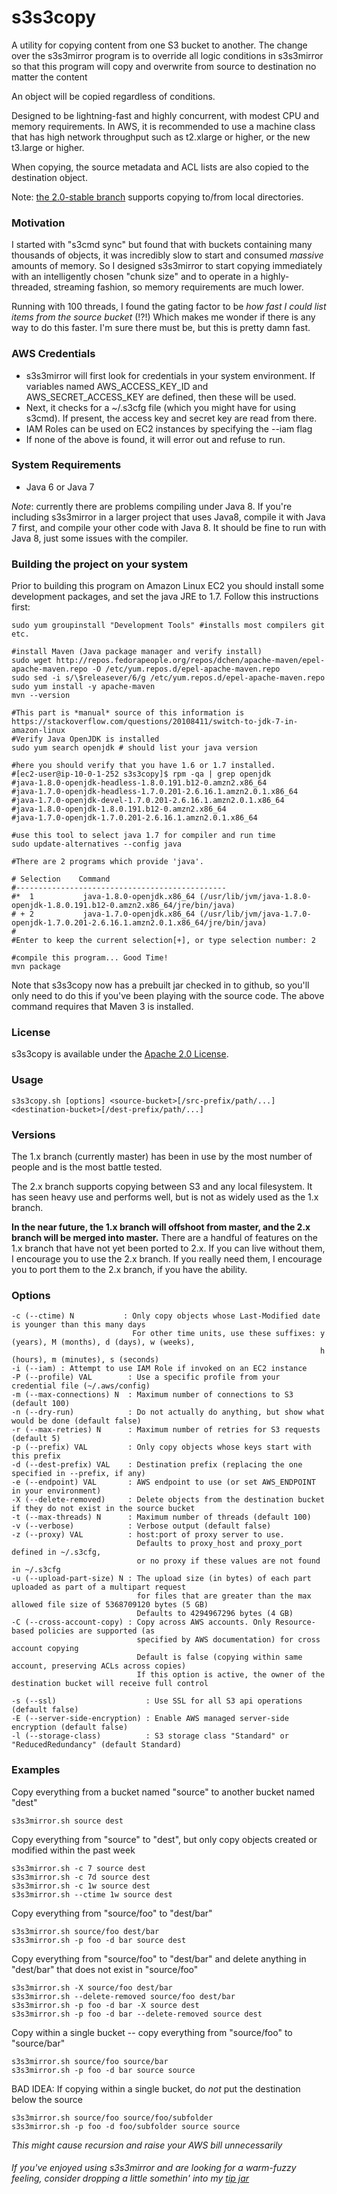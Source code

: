s3s3copy
==========

A utility for copying content from one S3 bucket to another.  The change over the s3s3mirror program is to override all logic conditions in s3s3mirror so that this program will copy and overwrite from source to destination no matter the content

An object will be copied regardless of conditions. 

Designed to be lightning-fast and highly concurrent, with modest CPU and memory requirements.  In AWS, it is recommended to use a machine class that has high network throughput such as t2.xlarge or higher, or the new t3.large or higher.  

When copying, the source metadata and ACL lists are also copied to the destination object.

Note: [the 2.0-stable branch](https://github.com/cobbzilla/s3s3mirror/tree/2.0-stable) supports copying to/from local directories.

### Motivation

I started with "s3cmd sync" but found that with buckets containing many thousands of objects, it was incredibly slow
to start and consumed *massive* amounts of memory. So I designed s3s3mirror to start copying immediately with an intelligently
chosen "chunk size" and to operate in a highly-threaded, streaming fashion, so memory requirements are much lower.

Running with 100 threads, I found the gating factor to be *how fast I could list items from the source bucket* (!?!)
Which makes me wonder if there is any way to do this faster. I'm sure there must be, but this is pretty damn fast.

### AWS Credentials

* s3s3mirror will first look for credentials in your system environment. If variables named AWS\_ACCESS\_KEY\_ID and AWS\_SECRET\_ACCESS\_KEY are defined, then these will be used.
* Next, it checks for a ~/.s3cfg file (which you might have for using s3cmd). If present, the access key and secret key are read from there.
* IAM Roles can be used on EC2 instances by specifying the --iam flag
* If none of the above is found, it will error out and refuse to run.

### System Requirements

* Java 6 or Java 7

*Note*: currently there are problems compiling under Java 8. If you're including s3s3mirror in a larger project that uses Java8, compile
it with Java 7 first, and compile your other code with Java 8. It should be fine to run with Java 8, just some issues with the compiler.

### Building the project on your system

Prior to building this program on Amazon Linux EC2 you should install some development packages, and set the java JRE to 1.7.  Follow this instructions first:
    
    sudo yum groupinstall "Development Tools" #installs most compilers git etc. 
    
    #install Maven (Java package manager and verify install)
    sudo wget http://repos.fedorapeople.org/repos/dchen/apache-maven/epel-apache-maven.repo -O /etc/yum.repos.d/epel-apache-maven.repo 
    sudo sed -i s/\$releasever/6/g /etc/yum.repos.d/epel-apache-maven.repo
    sudo yum install -y apache-maven
    mvn --version
    
    #This part is *manual* source of this information is https://stackoverflow.com/questions/20108411/switch-to-jdk-7-in-amazon-linux
    #Verify Java OpenJDK is installed
    sudo yum search openjdk # should list your java version
    
    #here you should verify that you have 1.6 or 1.7 installed. 
    #[ec2-user@ip-10-0-1-252 s3s3copy]$ rpm -qa | grep openjdk
    #java-1.8.0-openjdk-headless-1.8.0.191.b12-0.amzn2.x86_64
    #java-1.7.0-openjdk-headless-1.7.0.201-2.6.16.1.amzn2.0.1.x86_64
    #java-1.7.0-openjdk-devel-1.7.0.201-2.6.16.1.amzn2.0.1.x86_64
    #java-1.8.0-openjdk-1.8.0.191.b12-0.amzn2.x86_64
    #java-1.7.0-openjdk-1.7.0.201-2.6.16.1.amzn2.0.1.x86_64
    
    #use this tool to select java 1.7 for compiler and run time
    sudo update-alternatives --config java 
    
    #There are 2 programs which provide 'java'.
    
    # Selection    Command
    #-----------------------------------------------
    #*  1           java-1.8.0-openjdk.x86_64 (/usr/lib/jvm/java-1.8.0-openjdk-1.8.0.191.b12-0.amzn2.x86_64/jre/bin/java)
    # + 2           java-1.7.0-openjdk.x86_64 (/usr/lib/jvm/java-1.7.0-openjdk-1.7.0.201-2.6.16.1.amzn2.0.1.x86_64/jre/bin/java)
    # 
    #Enter to keep the current selection[+], or type selection number: 2
    
    #compile this program... Good Time! 
    mvn package

Note that s3s3copy now has a prebuilt jar checked in to github, so you'll only need to do this if you've been playing with the source code.
The above command requires that Maven 3 is installed.

### License

s3s3copy is available under the [Apache 2.0 License](https://www.apache.org/licenses/LICENSE-2.0).

### Usage

    s3s3copy.sh [options] <source-bucket>[/src-prefix/path/...] <destination-bucket>[/dest-prefix/path/...]

### Versions

The 1.x branch (currently master) has been in use by the most number of people and is the most battle tested.

The 2.x branch supports copying between S3 and any local filesystem. It has seen heavy use and performs well, but is not as widely used as the 1.x branch.

**In the near future, the 1.x branch will offshoot from master, and the 2.x branch will be merged into master.** There are a handful of features
on the 1.x branch that have not yet been ported to 2.x. If you can live without them, I encourage you to use the 2.x branch. If you really need them,
I encourage you to port them to the 2.x branch, if you have the ability.

### Options

    -c (--ctime) N           : Only copy objects whose Last-Modified date is younger than this many days
                               For other time units, use these suffixes: y (years), M (months), d (days), w (weeks),
                                                                         h (hours), m (minutes), s (seconds)
    -i (--iam) : Attempt to use IAM Role if invoked on an EC2 instance
    -P (--profile) VAL        : Use a specific profile from your credential file (~/.aws/config)
    -m (--max-connections) N  : Maximum number of connections to S3 (default 100)
    -n (--dry-run)            : Do not actually do anything, but show what would be done (default false)
    -r (--max-retries) N      : Maximum number of retries for S3 requests (default 5)
    -p (--prefix) VAL         : Only copy objects whose keys start with this prefix
    -d (--dest-prefix) VAL    : Destination prefix (replacing the one specified in --prefix, if any)
    -e (--endpoint) VAL       : AWS endpoint to use (or set AWS_ENDPOINT in your environment)
    -X (--delete-removed)     : Delete objects from the destination bucket if they do not exist in the source bucket
    -t (--max-threads) N      : Maximum number of threads (default 100)
    -v (--verbose)            : Verbose output (default false)
    -z (--proxy) VAL          : host:port of proxy server to use.
                                Defaults to proxy_host and proxy_port defined in ~/.s3cfg,
                                or no proxy if these values are not found in ~/.s3cfg
    -u (--upload-part-size) N : The upload size (in bytes) of each part uploaded as part of a multipart request
                                for files that are greater than the max allowed file size of 5368709120 bytes (5 GB)
                                Defaults to 4294967296 bytes (4 GB)
    -C (--cross-account-copy) : Copy across AWS accounts. Only Resource-based policies are supported (as
                                specified by AWS documentation) for cross account copying
                                Default is false (copying within same account, preserving ACLs across copies)
                                If this option is active, the owner of the destination bucket will receive full control
                                
    -s (--ssl)                    : Use SSL for all S3 api operations (default false)
    -E (--server-side-encryption) : Enable AWS managed server-side encryption (default false)
    -l (--storage-class)		  : S3 storage class "Standard" or "ReducedRedundancy" (default Standard)


### Examples

Copy everything from a bucket named "source" to another bucket named "dest"

    s3s3mirror.sh source dest

Copy everything from "source" to "dest", but only copy objects created or modified within the past week

    s3s3mirror.sh -c 7 source dest
    s3s3mirror.sh -c 7d source dest
    s3s3mirror.sh -c 1w source dest
    s3s3mirror.sh --ctime 1w source dest

Copy everything from "source/foo" to "dest/bar"

    s3s3mirror.sh source/foo dest/bar
    s3s3mirror.sh -p foo -d bar source dest

Copy everything from "source/foo" to "dest/bar" and delete anything in "dest/bar" that does not exist in "source/foo"

    s3s3mirror.sh -X source/foo dest/bar
    s3s3mirror.sh --delete-removed source/foo dest/bar
    s3s3mirror.sh -p foo -d bar -X source dest
    s3s3mirror.sh -p foo -d bar --delete-removed source dest

Copy within a single bucket -- copy everything from "source/foo" to "source/bar"

    s3s3mirror.sh source/foo source/bar
    s3s3mirror.sh -p foo -d bar source source

BAD IDEA: If copying within a single bucket, do *not* put the destination below the source

    s3s3mirror.sh source/foo source/foo/subfolder
    s3s3mirror.sh -p foo -d foo/subfolder source source
*This might cause recursion and raise your AWS bill unnecessarily*

###### If you've enjoyed using s3s3mirror and are looking for a warm-fuzzy feeling, consider dropping a little somethin' into my [tip jar](https://cobbzilla.org/tipjar.html)
